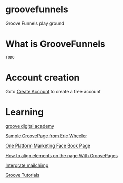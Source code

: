 # groovefunnels

Groove Funnels play ground

# What is GrooveFunnels

    TODO

# Account creation

Goto [Create Account](https://groovefunnels.com/?aff_id=81078) to create a free account

# Learning

[groove digital academy](https://www.groovedigitalacademy.com/)

[Sample GroovePage from Eric Wheeler](https://www.facebook.com/ericwwheeler/videos/10225140832207694/)

[One Platform Marketing Face Book Page](https://www.facebook.com/groups/oneplatformmarketing/)

[How to align elements on the page With GroovePages](https://www.youtube.com/watch?reload=9&v=pyMlsr4YH3Y&t=598s/)

[Intergrate mailchimp](https://www.youtube.com/watch?v=I4P_z-_n1UA)

[Groove Tutorials](https://groovepages.groovepages.com/gpiframes/groovetutorials)

